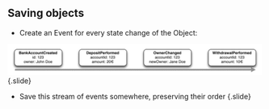 ## Saving objects

- Create an Event for every state change of the Object:

![Evenstream](static/img/eventstream.png)
{.slide}

- Save this stream of events somewhere, preserving their order
{.slide}

